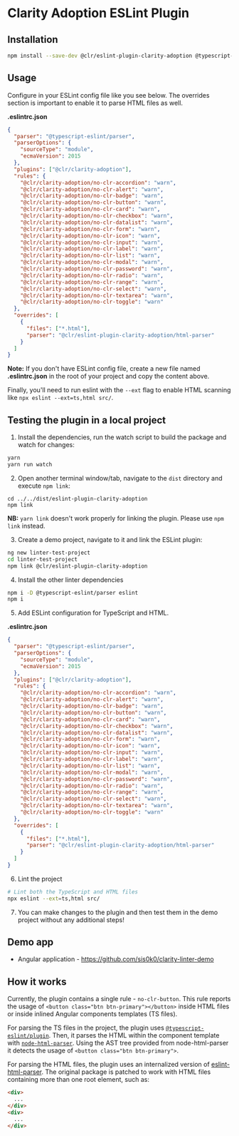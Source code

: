 # Clarity Adoption ESLint Plugin

## Installation

```sh
npm install --save-dev @clr/eslint-plugin-clarity-adoption @typescript-eslint/parser eslint
```

## Usage

Configure in your ESLint config file like you see below. The overrides section is important to enable it to parse HTML files as well.

**.eslintrc.json**

```json
{
  "parser": "@typescript-eslint/parser",
  "parserOptions": {
    "sourceType": "module",
    "ecmaVersion": 2015
  },
  "plugins": ["@clr/clarity-adoption"],
  "rules": {
    "@clr/clarity-adoption/no-clr-accordion": "warn",
    "@clr/clarity-adoption/no-clr-alert": "warn",
    "@clr/clarity-adoption/no-clr-badge": "warn",
    "@clr/clarity-adoption/no-clr-button": "warn",
    "@clr/clarity-adoption/no-clr-card": "warn",
    "@clr/clarity-adoption/no-clr-checkbox": "warn",
    "@clr/clarity-adoption/no-clr-datalist": "warn",
    "@clr/clarity-adoption/no-clr-form": "warn",
    "@clr/clarity-adoption/no-clr-icon": "warn",
    "@clr/clarity-adoption/no-clr-input": "warn",
    "@clr/clarity-adoption/no-clr-label": "warn",
    "@clr/clarity-adoption/no-clr-list": "warn",
    "@clr/clarity-adoption/no-clr-modal": "warn",
    "@clr/clarity-adoption/no-clr-password": "warn",
    "@clr/clarity-adoption/no-clr-radio": "warn",
    "@clr/clarity-adoption/no-clr-range": "warn",
    "@clr/clarity-adoption/no-clr-select": "warn",
    "@clr/clarity-adoption/no-clr-textarea": "warn",
    "@clr/clarity-adoption/no-clr-toggle": "warn"
  },
  "overrides": [
    {
      "files": ["*.html"],
      "parser": "@clr/eslint-plugin-clarity-adoption/html-parser"
    }
  ]
}
```

**Note:** If you don't have ESLint config file, create a new file named **.eslintrc.json** in the root of your project and copy the content above.

Finally, you'll need to run eslint with the `--ext` flag to enable HTML scanning like `npx eslint --ext=ts,html src/`.

## Testing the plugin in a local project

1. Install the dependencies, run the watch script to build the package and watch for changes:

```bash
yarn
yarn run watch
```

2. Open another terminal window/tab, navigate to the `dist` directory and execute `npm link`:

```
cd ../../dist/eslint-plugin-clarity-adoption
npm link
```

**NB:** `yarn link` doesn't work properly for linking the plugin. Please use `npm link` instead.

3. Create a demo project, navigate to it and link the ESLint plugin:

```bash
ng new linter-test-project
cd linter-test-project
npm link @clr/eslint-plugin-clarity-adoption
```

4. Install the other linter dependencies

```bash
npm i -D @typescript-eslint/parser eslint
npm i
```

5. Add ESLint configuration for TypeScript and HTML.

**.eslintrc.json**

```json
{
  "parser": "@typescript-eslint/parser",
  "parserOptions": {
    "sourceType": "module",
    "ecmaVersion": 2015
  },
  "plugins": ["@clr/clarity-adoption"],
  "rules": {
    "@clr/clarity-adoption/no-clr-accordion": "warn",
    "@clr/clarity-adoption/no-clr-alert": "warn",
    "@clr/clarity-adoption/no-clr-badge": "warn",
    "@clr/clarity-adoption/no-clr-button": "warn",
    "@clr/clarity-adoption/no-clr-card": "warn",
    "@clr/clarity-adoption/no-clr-checkbox": "warn",
    "@clr/clarity-adoption/no-clr-datalist": "warn",
    "@clr/clarity-adoption/no-clr-form": "warn",
    "@clr/clarity-adoption/no-clr-icon": "warn",
    "@clr/clarity-adoption/no-clr-input": "warn",
    "@clr/clarity-adoption/no-clr-label": "warn",
    "@clr/clarity-adoption/no-clr-list": "warn",
    "@clr/clarity-adoption/no-clr-modal": "warn",
    "@clr/clarity-adoption/no-clr-password": "warn",
    "@clr/clarity-adoption/no-clr-radio": "warn",
    "@clr/clarity-adoption/no-clr-range": "warn",
    "@clr/clarity-adoption/no-clr-select": "warn",
    "@clr/clarity-adoption/no-clr-textarea": "warn",
    "@clr/clarity-adoption/no-clr-toggle": "warn"
  },
  "overrides": [
    {
      "files": ["*.html"],
      "parser": "@clr/eslint-plugin-clarity-adoption/html-parser"
    }
  ]
}
```

6. Lint the project

```bash
# Lint both the TypeScript and HTML files
npx eslint --ext=ts,html src/
```

7. You can make changes to the plugin and then test them in the demo project without any additional steps!

## Demo app

- Angular application - https://github.com/sis0k0/clarity-linter-demo

## How it works

Currently, the plugin contains a single rule - `no-clr-button`. This rule reports the usage of `<button class="btn btn-primary"></button>` inside HTML files or inside inlined Angular components templates (TS files).

For parsing the TS files in the project, the plugin uses [`@typescript-eslint/plugin`](https://www.npmjs.com/package/@typescript-eslint/eslint-plugin). Then, it parses the HTML within the component template with [`node-html-parser`](https://www.npmjs.com/package/node-html-parser). Using the AST tree provided from node-html-parser it detects the usage of `<button class="btn btn-primary">`.

For parsing the HTML files, the plugin uses an internalized version of [eslint-html-parser](https://www.npmjs.com/package/eslint-html-parser). The original package is patched to work with HTML files containing more than one root element, such as:

```html
<div>
  ...
</div>
<div>
  ...
</div>
```
